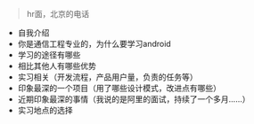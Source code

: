 > hr面，北京的电话

- 自我介绍
- 你是通信工程专业的，为什么要学习android
- 学习的途径有哪些
- 相比其他人有哪些优势
- 实习相关（开发流程，产品用户量，负责的任务等）
- 印象最深的一个项目（用了哪些设计模式，改进点有哪些）
- 近期印象最深的事情（我说的是阿里的面试，持续了一个多月......）
- 实习地点的选择
